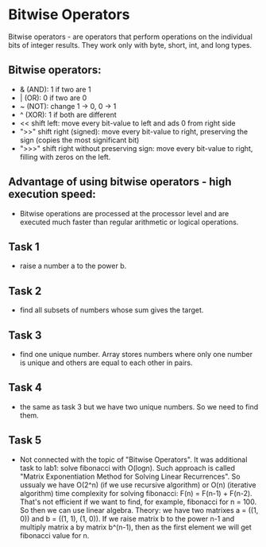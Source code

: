 # Bitwise Operators

Bitwise operators - are operators that perform operations on the individual bits of integer results. They work only with byte, short, int, and long types.

## Bitwise operators: 
- & (AND): 1 if two are 1
- | (OR): 0 if two are 0
- ~ (NOT): change 1 -> 0, 0 -> 1
- ^ (XOR): 1 if both are different
- << shift left: move every bit-value to left and ads 0 from right side
- ">>" shift right (signed): move every bit-value to right, preserving the sign (copies the most significant bit)
- ">>>" shift right without preserving sign: move every bit-value to right, filling with zeros on the left.

## Advantage of using bitwise operators - high execution speed:
- Bitwise operations are processed at the processor level and are executed much faster than regular arithmetic or logical operations.

## Task 1
- raise a number a to the power b.
## Task 2
- find all subsets of numbers whose sum gives the target.
## Task 3
- find one unique number. Array stores numbers where only one number is unique and others are equal to each other in pairs.
## Task 4
- the same as task 3 but we have two unique numbers. So we need to find them.
## Task 5
- Not connected with the topic of "Bitwise Operators". It was additional task to lab1: solve fibonacci with O(logn). Such approach is called "Matrix Exponentiation Method for Solving Linear Recurrences". So ussualy we have O(2^n) (if we use recursive algorithm) or O(n) (iterative algorithm) time complexity for solving fibonacci: F(n) = F(n-1) + F(n-2). That's not efficient if we want to find, for example, fibonacci for n = 100. So then we can use linear algebra. Theory: we have two matrixes a = ((1, 0)) and b = ((1, 1), (1, 0)). If we raise matrix b to the power n-1 and multiply matrix a by matrix b^(n-1), then as the first element we will get fibonacci value for n.  


